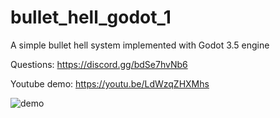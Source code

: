 # bullet_hell_godot_1

A simple bullet hell system implemented with Godot 3.5 engine

Questions: 
https://discord.gg/bdSe7hvNb6

Youtube demo: https://youtu.be/LdWzqZHXMhs


![demo](https://github.com/imperativelyfunctional/bullet_hell_godot_1/blob/main/demo.gif)
